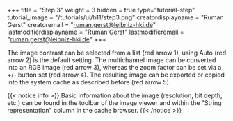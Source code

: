 +++
title = "Step 3"
weight = 3
hidden = true
type="tutorial-step"
tutorial_image = "/tutorials/ui/b11/step3.png"
creatordisplayname = "Ruman Gerst"
creatoremail = "ruman.gerst@leibniz-hki.de"
lastmodifierdisplayname = "Ruman Gerst"
lastmodifieremail = "ruman.gerst@leibniz-hki.de"
+++

The image contrast can be selected from a list (red arrow 1), using Auto (red arrow 2) is the default setting. The multichannel image can be converted into an RGB image (red arrow 3), whereas the zoom factor can be set via a +/- button set (red arrow 4). The resulting image can be exported or copied into the system cache as described before (red arrow 5).

{{< notice info >}}
Basic information about the image (resolution, bit depth, etc.) can be found in the toolbar of the image viewer and within the "String representation" column in the cache browser.
{{< /notice >}}